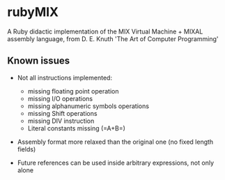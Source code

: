 rubyMIX
=======

A Ruby didactic implementation of the MIX Virtual Machine + MIXAL assembly language, from D. E. Knuth 'The Art of Computer Programming'


Known issues
------------

* Not all instructions implemented:
    * missing floating point operation
    * missing I/O operations
    * missing alphanumeric symbols operations
    * missing Shift operations
    * missing DIV instruction
    * Literal constants missing (=A+B=)

* Assembly format more relaxed than the original one (no fixed length fields)
* Future references can be used inside arbitrary expressions, not only alone